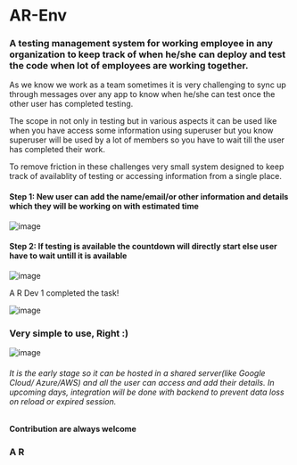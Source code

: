 # AR-Env
### A testing management system for working employee in any organization to keep track of when he/she can deploy and test the code when lot of employees are working together.

As we know we work as a team sometimes it is very challenging to sync up through messages over any app to know when he/she can test once the other user has completed testing.

The scope in not only in testing but in various aspects it can be used like when you have access some information using superuser but you know superuser will be used by a lot of members so you have to wait till the user has completed their work.

To remove friction in these challenges very small system designed to keep track of availablity of testing or accessing information from a single place.



#### Step 1: New user can add the name/email/or other information and details which they will be working on with estimated time

![image](https://github.com/helloardanish/arenv/assets/24757027/f3ccd27e-edf0-49c8-93c2-9788467dd777)

#### Step 2: If testing is available the countdown will directly start else user have to wait untill it is available

![image](https://github.com/helloardanish/arenv/assets/24757027/80d86d64-0577-438b-a515-ee082c6a95f4)

A R Dev 1 completed the task!

![image](https://github.com/helloardanish/arenv/assets/24757027/81b375bf-8b26-4018-a07f-87d73f8e94a6)


### Very simple to use, Right :)

![image](https://github.com/helloardanish/arenv/assets/24757027/80f3227e-076d-49a6-9268-4b2d3f2db320)


###### It is the early stage so it can be hosted in a shared server(like Google Cloud/ Azure/AWS) and all the user can access and add their details. In upcoming days, integration will be done with backend to prevent data loss on reload or expired session.


**Contribution are always welcome**

### A R
